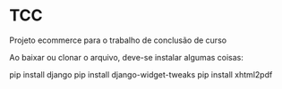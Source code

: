 # TCC
Projeto ecommerce para o trabalho de conclusão de curso

Ao baixar ou clonar o arquivo, deve-se instalar algumas coisas:

pip install django
pip install django-widget-tweaks
pip install xhtml2pdf
